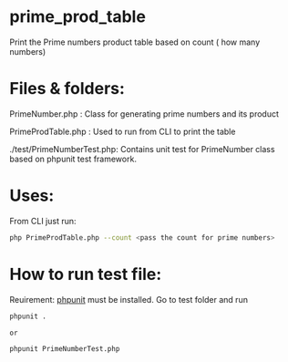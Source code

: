 # prime_prod_table
Print the Prime numbers product table based on count ( how many numbers)

# Files & folders:
  PrimeNumber.php : Class for generating prime numbers and its product
  
  PrimeProdTable.php : Used to run from CLI to print the table
  
  ./test/PrimeNumberTest.php: Contains unit test for PrimeNumber class based on phpunit test framework.
  
# Uses:

From CLI just run:
```bash
php PrimeProdTable.php --count <pass the count for prime numbers> 
```
# How to run test file:
 Reuirement: [phpunit](https://phpunit.de/) must be installed.
 Go to test folder and run
 ```bash
 phpunit .
 
 or 
 
 phpunit PrimeNumberTest.php
 ```

